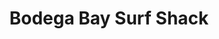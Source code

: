 ---
title: "Bodega Bay Surf Shack"
url: /bodega-bay/bodega-bay-surf-shack-bay-highway/
shop: sports
---